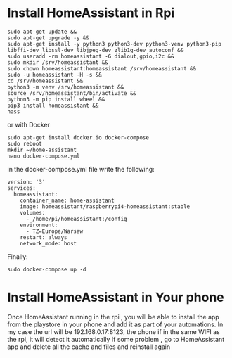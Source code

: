 # Install HomeAssistant in Rpi

```
sudo apt-get update &&
sudo apt-get upgrade -y &&
sudo apt-get install -y python3 python3-dev python3-venv python3-pip libffi-dev libssl-dev libjpeg-dev zlib1g-dev autoconf &&
sudo useradd -rm homeassistant -G dialout,gpio,i2c &&
sudo mkdir /srv/homeassistant &&
sudo chown homeassistant:homeassistant /srv/homeassistant &&
sudo -u homeassistant -H -s &&
cd /srv/homeassistant &&
python3 -m venv /srv/homeassistant &&
source /srv/homeassistant/bin/activate &&
python3 -m pip install wheel &&
pip3 install homeassistant &&
hass
```

or with Docker 
```
sudo apt-get install docker.io docker-compose
sudo reboot
mkdir ~/home-assistant
nano docker-compose.yml
```
in the docker-compose.yml file write the following:

```
version: '3'
services:
  homeassistant:
    container_name: home-assistant
    image: homeassistant/raspberrypi4-homeassistant:stable
    volumes:
      - /home/pi/homeassistant:/config
    environment:
      - TZ=Europe/Warsaw
    restart: always
    network_mode: host
 ```
 Finally: 
 ```
 sudo docker-compose up -d
 ```
 
# Install HomeAssistant in Your phone

Once HomeAssistant running in the rpi , you will be able to install the app from the playstore in your phone and 
add it as part of your automations. In my case the url will be 192.168.0.17:8123, the phone if in the same WIFI as the rpi, it will detect it automatically
If some problem , go to HomeAssistant app and delete all the cache and files and reinstall again
